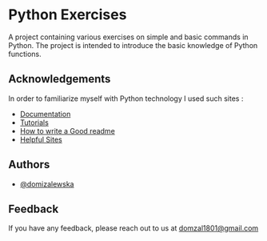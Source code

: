 
# Python Exercises

A project containing various exercises on simple and basic commands in Python. The project is intended to introduce the basic knowledge of Python functions.


## Acknowledgements
In order to familiarize myself with Python technology I used such sites :
 - [Documentation](https://docs.python.org/3/)
 - [Tutorials](https://www.tutorialspoint.com/python/index.htm)
 - [How to write a Good readme](https://bulldogjob.com/news/449-how-to-write-a-good-readme-for-your-github-project)
 - [Helpful Sites](https://www.learnpython.org/pl/Klasy_i_obiekty)


## Authors

- [@domizalewska](https://github.com/domizalewska)


## Feedback

If you have any feedback, please reach out to us at domzal1801@gmail.com

